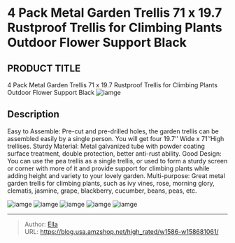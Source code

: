 # 4 Pack Metal Garden Trellis 71 x 19.7 Rustproof Trellis for Climbing Plants Outdoor Flower Support Black


## PRODUCT TITLE 

4 Pack Metal Garden Trellis 71 x 19.7 Rustproof Trellis for Climbing Plants Outdoor Flower Support Black
![iamge](https://b2bfiles1.gigab2b.cn/image/wkseller/18675/20230310_fcd2ffa6b6b228627ec545d6ec9ef5f7.jpg)

## Description

Easy to Assemble: Pre-cut and pre-drilled holes, the garden trellis can be assembled easily by a single person. You will get four 19.7’’ Wide x 71’’High trellises.
Sturdy Material: Metal galvanized tube with powder coating surface treatment, double protection, better anti-rust ability.
Good Design: You can use the pea trellis as a single trellis, or used to form a sturdy screen or corner with more of it and provide support for climbing plants while adding height and variety to your lovely garden.
Multi-purpose: Great metal garden trellis for climbing plants, such as ivy vines, rose, morning glory, clematis, jasmine, grape, blackberry, cucumber, beans, peas, etc.







![iamge](https://b2bfiles1.gigab2b.cn/image/wkseller/18675/20230217_66e69c02833d1ec318c4da22f46d563d.jpg)
![iamge](https://b2bfiles1.gigab2b.cn/image/wkseller/18675/20230217_e1c342230f7a1432364f32cdca74f5c9.jpg)
![iamge](https://b2bfiles1.gigab2b.cn/image/wkseller/18675/20230217_7b69bd8330ff8490d059fb6f339ee333.jpg)
![iamge](https://b2bfiles1.gigab2b.cn/image/wkseller/18675/20230217_1394a83062e5f6952966b570e4e3f94a.jpg)
![iamge](https://b2bfiles1.gigab2b.cn/image/wkseller/18675/20230217_02b9c4b9e845cc995ba4f4e1bc12d60e.jpg)


---

> Author: [Ella](https://blog.usa.amzshop.net/)  
> URL: https://blog.usa.amzshop.net/high_rated/w1586-w158681061/  

